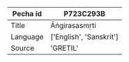 |Pecha id | P723C293B
| --- | --- 
|Title | Āṅgirasasmṛti 
|Language | ['English', 'Sanskrit']
|Source | 'GRETIL'